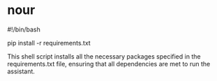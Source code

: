 # nour

#!/bin/bash

pip install -r requirements.txt

This shell script installs all the necessary packages specified in the requirements.txt file, ensuring that all dependencies are met to run the assistant.
